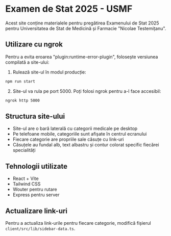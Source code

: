 # Examen de Stat 2025 - USMF

Acest site conține materialele pentru pregătirea Examenului de Stat 2025 pentru Universitatea de Stat de Medicină și Farmacie "Nicolae Testemițanu".

## Utilizare cu ngrok

Pentru a evita eroarea "plugin:runtime-error-plugin", folosește versiunea compilată a site-ului:

1. Rulează site-ul în modul producție:
```bash
npm run start
```

2. Site-ul va rula pe port 5000. Poți folosi ngrok pentru a-l face accesibil:
```bash
ngrok http 5000
```

## Structura site-ului

- Site-ul are o bară laterală cu categorii medicale pe desktop
- Pe telefoane mobile, categoriile sunt afișate în centrul ecranului
- Fiecare categorie are propriile sale căsuțe cu link-uri
- Căsuțele au fundal alb, text albastru și contur colorat specific fiecărei specialități

## Tehnologii utilizate

- React + Vite
- Tailwind CSS
- Wouter pentru rutare
- Express pentru server

## Actualizare link-uri

Pentru a actualiza link-urile pentru fiecare categorie, modifică fișierul `client/src/lib/sidebar-data.ts`.